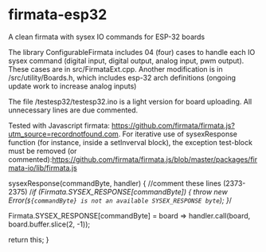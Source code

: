 # firmata-esp32
A clean firmata with sysex IO commands for ESP-32 boards

The library ConfigurableFirmata includes 04 (four) cases to handle each IO sysex command (digital input, digital output, analog input, pwm output). These cases are in src/FirmataExt.cpp. Another modification is in /src/utility/Boards.h, which includes esp-32 arch definitions (ongoing update work to increase analog inputs)

The file /testesp32/testesp32.ino is a light version for board uploading. All unnecessary lines are due commented.

Tested with Javascript firmata: https://github.com/firmata/firmata.js?utm_source=recordnotfound.com. For iterative use of sysexResponse function (for instance, inside a setInverval block), the exception test-block must be removed (or commented):https://github.com/firmata/firmata.js/blob/master/packages/firmata-io/lib/firmata.js

sysexResponse(commandByte, handler) {
    //comment these lines (2373-2375)
    /*if (Firmata.SYSEX_RESPONSE[commandByte]) {
      throw new Error(`${commandByte} is not an available SYSEX_RESPONSE byte`);
    }*/

   Firmata.SYSEX_RESPONSE[commandByte] = board => handler.call(board, board.buffer.slice(2, -1));

   return this;
  }
